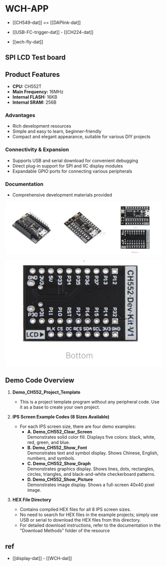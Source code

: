 # WCH-APP



- [[CH549-dat]] == [[DAPlink-dat]]

- [[USB-FC-trigger-dat]] - [[CH224-dat]]



- [[wch-fly-dat]]



## SPI LCD Test board 

## Product Features

- **CPU:** CH552T
- **Main Frequency:** 16MHz
- **Internal FLASH:** 16KB
- **Internal SRAM:** 256B

### Advantages

- Rich development resources
- Simple and easy to learn, beginner-friendly
- Compact and elegant appearance, suitable for various DIY projects

### Connectivity & Expansion

- Supports USB and serial download for convenient debugging
- Direct plug-in support for SPI and IIC display modules
- Expandable GPIO ports for connecting various peripherals

### Documentation

- Comprehensive development materials provided

![](2025-08-09-18-20-28.png)

![](2025-08-09-18-17-40.png)

## Demo Code Overview

1. **Demo_CH552_Project_Template**  
   - This is a project template program without any peripheral code. Use it as a base to create your own project.

2. **IPS Screen Example Codes (8 Sizes Available)**  
   - For each IPS screen size, there are four demo examples:
     - **A. Demo_CH552_Clear_Screen**  
       Demonstrates solid color fill. Displays five colors: black, white, red, green, and blue.
     - **B. Demo_CH552_Show_Font**  
       Demonstrates text and symbol display. Shows Chinese, English, numbers, and symbols.
     - **C. Demo_CH552_Show_Graph**  
       Demonstrates graphics display. Shows lines, dots, rectangles, circles, triangles, and black-and-white checkerboard patterns.
     - **D. Demo_CH552_Show_Picture**  
       Demonstrates image display. Shows a full-screen 40x40 pixel image.

3. **HEX File Directory**  
   - Contains compiled HEX files for all 8 IPS screen sizes.  
   - No need to search for HEX files in the example projects; simply use USB or serial to download the HEX files from this directory.  
   - For detailed download instructions, refer to the documentation in the "Download Methods" folder of the resource




## ref 

- [[display-dat]] - [[WCH-dat]]